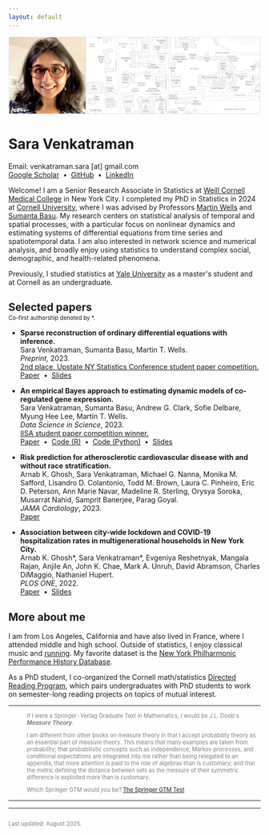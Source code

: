 ```yaml
---
layout: default
---
```


<picture>
    <source media="(min-width: 551px)" srcset="files/Banner.png">
    <source media="(max-width: 550px)" srcset="files/Banner-Resized.png">
    <img src="files/Banner.png" style="max-width: 100%;">
</picture>

# Sara Venkatraman

<p style="margin:0pt">
Email: venkatraman.sara [at] gmail.com <br>
<a href="https://scholar.google.com/citations?user=Ywm1z54AAAAJ&hl=en">Google Scholar</a> &nbsp;&#8226;&nbsp;
<a href="https://github.com/sara-venkatraman">GitHub</a> &nbsp;&#8226;&nbsp;
<a href="https://www.linkedin.com/in/saravenkatraman">LinkedIn</a>
<!-- <a href="https://twitter.com/SaraVenkatraman">Twitter</a> &nbsp;&#8226;&nbsp; -->
</p>

Welcome! I am a Senior Research Associate in Statistics at [Weill Cornell Medical College](https://globalhealth.weill.cornell.edu/who-we-are) in New York City. I completed my PhD in Statistics in 2024 at [Cornell University](https://stat.cornell.edu), where I was advised by Professors [Martin Wells](https://bowers.cornell.edu/people/martin-t-wells) and [Sumanta Basu](https://sumbose.stat.cornell.edu). My research centers on statistical analysis of temporal and spatial processes, with a particular focus on nonlinear dynamics and estimating systems of differential equations from time series and spatiotemporal data. I am also interested in network science and numerical analysis, and broadly enjoy using statistics to understand complex social, demographic, and health-related phenomena.

Previously, I studied statistics at [Yale University](https://statistics.yale.edu) as a master's student and at Cornell as an undergraduate.

## Selected papers

<p style="font-size: 0.8em; margin-top: -15px">
Co-first authorship denoted by *.
</p>

* **Sparse reconstruction of ordinary differential equations with inference.** \
Sara Venkatraman, Sumanta Basu, Martin T. Wells. \
*Preprint*, 2023. \
[2nd place, Upstate NY Statistics Conference student paper competition.](https://publichealth.buffalo.edu/biostatistics/up-stat-2022-conference.html) \
[Paper](https://arxiv.org/abs/2308.09166) &nbsp;&#8226;&nbsp;
[Slides](/files/slides/SparseDynamics.pdf)

* **An empirical Bayes approach to estimating dynamic models of co-regulated gene expression.** \
Sara Venkatraman, Sumanta Basu, Andrew G. Clark, Sofie Delbare, Myung Hee Lee, Martin T. Wells. \
*Data Science in Science*, 2023. \
[IISA student paper competition winner.](https://www.intindstat.org/recipients) \
[Paper](https://www.tandfonline.com/doi/abs/10.1080/26941899.2023.2219707) &nbsp;&#8226;&nbsp;
[Code (R)](https://github.com/sara-venkatraman/Bayesian-Gene-Dynamics) &nbsp;&#8226;&nbsp;
[Code (Python)](https://github.com/sara-venkatraman/Bayesian-Gene-Dynamics-Python) &nbsp;&#8226;&nbsp;
[Slides](/files/slides/GeneDynamics.pdf)

* **Risk prediction for atherosclerotic cardiovascular disease with and without race stratification.** \
Arnab K. Ghosh, Sara Venkatraman, Michael G. Nanna, Monika M. Safford, Lisandro D. Colantonio, Todd M. Brown, Laura C. Pinheiro, Eric D. Peterson, Ann Marie Navar, Madeline R. Sterling, Orysya Soroka, Musarrat Nahid, Samprit Banerjee, Parag Goyal. \
*JAMA Cardiology*, 2023. \
[Paper](https://jamanetwork.com/journals/jamacardiology/article-abstract/2812754)

* **Association between city-wide lockdown and COVID-19 hospitalization rates in multigenerational households in New York City.** \
Arnab K. Ghosh\*, Sara Venkatraman\*, Evgeniya Reshetnyak, Mangala Rajan, Anjile An, John K. Chae, Mark A. Unruh, David Abramson, Charles DiMaggio, Nathaniel Hupert. \
*PLOS ONE*, 2022. \
[Paper](https://journals.plos.org/plosone/article?id=10.1371/journal.pone.0266127) &nbsp;&#8226;&nbsp;
[Slides](/files/slides/COVID19.pdf) 

## More about me

I am from Los Angeles, California and have also lived in France, where I attended middle and high school. Outside of statistics, I enjoy classical music and [running](https://github.com/sara-venkatraman/Running). My favorite dataset is the [New York Philharmonic Performance History Database](https://github.com/nyphilarchive/PerformanceHistory).

As a PhD student, I co-organized the Cornell math/statistics [Directed Reading Program](https://sites.google.com/cornell.edu/cornell-drp), which pairs undergraduates with PhD students to work on semester-long reading projects on topics of mutual interest.

<table style="font-size: 0.8em; color: gray;"><tr><td><img src="http://math.jhu.edu/~savitt/GTM/doob.jpg" height=170 alt="" style="padding-right: 20px"></td><td><p>If I were a Springer-Verlag Graduate Text in Mathematics, I would be J.L. Doob's <b><i>Measure Theory</i></b>.</p><p>I am different from other books on measure theory in that I accept probability theory as an essential part of measure theory. This means that many examples are taken from probability; that probabilistic concepts such as independence, Markov processes, and conditional expectations are integrated into me rather than being relegated to an appendix; that more attention is paid to the role of algebras than is customary; and that the metric defining the distance between sets as the measure of their symmetric difference is exploited more than is customary. </p><p>Which Springer GTM would <i>you</i> be? <a href="http://math.jhu.edu/~savitt/GTM.html">The Springer GTM Test</a></p></td></tr></table>

---

<p style="font-size: 0.8em; padding-top: 10px; color: gray;">
Last updated: August 2025. 
</p>

